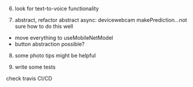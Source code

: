 6. look for text-to-voice functionality

7. abstract, refactor
   abstract async: devicewebcam makePrediction...not sure how to do this well
- move everything to useMobileNetModel
- button abstraction possible?

8. some photo tips might be helpful

9. write some tests


check travis CI/CD

